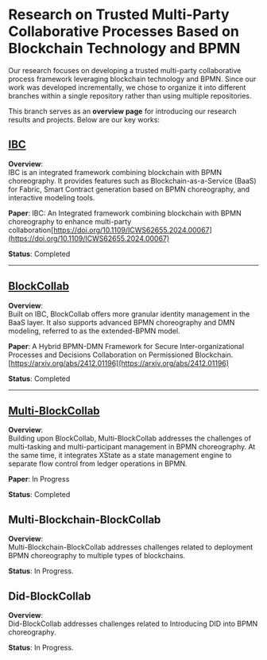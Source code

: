 # Research on Trusted Multi-Party Collaborative Processes Based on Blockchain Technology and BPMN

Our research focuses on developing a trusted multi-party collaborative process framework leveraging blockchain technology and BPMN. Since our work was developed incrementally, we chose to organize it into different branches within a single repository rather than using multiple repositories.

This branch serves as an **overview page** for introducing our research results and projects. Below are our key works:

## [IBC](https://github.com/XinzheShen182/IBC/tree/IBC)

**Overview**:  
IBC is an integrated framework combining blockchain with BPMN choreography. It provides features such as Blockchain-as-a-Service (BaaS) for Fabric, Smart Contract generation based on BPMN choreography, and interactive modeling tools.

**Paper**: IBC: An Integrated framework combining blockchain with BPMN choreography to enhance multi-party collaboration[https://doi.org/10.1109/ICWS62655.2024.00067](https://doi.org/10.1109/ICWS62655.2024.00067)

**Status**: Completed

---

## [BlockCollab](https://github.com/XinzheShen182/IBC/tree/BlockCollab)

**Overview**:  
Built on IBC, BlockCollab offers more granular identity management in the BaaS layer. It also supports advanced BPMN choreography and DMN modeling, referred to as the extended-BPMN model.

**Paper**: A Hybrid BPMN-DMN Framework for Secure Inter-organizational Processes and Decisions Collaboration on Permissioned Blockchain. [https://arxiv.org/abs/2412.01196](https://arxiv.org/abs/2412.01196)

**Status**: Completed

---

## [Multi-BlockCollab](https://github.com/XinzheShen182/ChainCollab/tree/dev-Multi-BlockCollab)

**Overview**:  
Building upon BlockCollab, Multi-BlockCollab addresses the challenges of multi-tasking and multi-participant management in BPMN choreography. At the same time, it integrates XState as a state management engine to separate flow control from ledger operations in BPMN.

**Paper**: In Progress

**Status**: Completed

## Multi-Blockchain-BlockCollab

**Overview**:  
Multi-Blockchain-BlockCollab addresses challenges related to deployment BPMN choreography to multiple types of blockchains.

**Status**: In Progress.

## Did-BlockCollab

**Overview**:  
Did-BlockCollab addresses challenges related to Introducing DID into BPMN choreography.

**Status**: In Progress.
